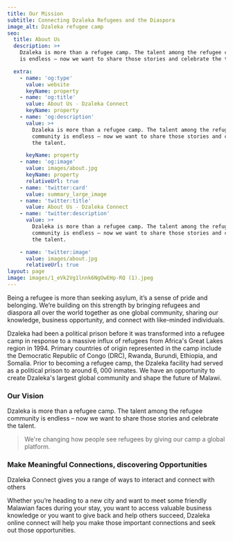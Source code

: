 ```yaml
---
title: Our Mission
subtitle: Connecting Dzaleka Refugees and the Diaspora
image_alt: Dzaleka refugee camp
seo:
  title: About Us
  description: >+
    Dzaleka is more than a refugee camp. The talent among the refugee community
    is endless – now we want to share those stories and celebrate the talent.

  extra:
    - name: 'og:type'
      value: website
      keyName: property
    - name: 'og:title'
      value: About Us - Dzaleka Connect
      keyName: property
    - name: 'og:description'
      value: >+
        Dzaleka is more than a refugee camp. The talent among the refugee
        community is endless – now we want to share those stories and celebrate
        the talent.

      keyName: property
    - name: 'og:image'
      value: images/about.jpg
      keyName: property
      relativeUrl: true
    - name: 'twitter:card'
      value: summary_large_image
    - name: 'twitter:title'
      value: About Us - Dzaleka Connect
    - name: 'twitter:description'
      value: >+
        Dzaleka is more than a refugee camp. The talent among the refugee
        community is endless – now we want to share those stories and celebrate
        the talent.

    - name: 'twitter:image'
      value: images/about.jpg
      relativeUrl: true
layout: page
image: images/1_eVk2Vg1lnnk6NgOwEHp-RQ (1).jpeg
---
```

Being a refugee is more than seeking asylum, it’s a sense of pride and belonging. We’re building on this strength by bringing refugees and diaspora all over the world together as one global community, sharing our knowledge, business opportunity, and connect with like-minded individuals.

Dzaleka had been a political prison before it was transformed into a refugee camp in response to a massive influx of refugees from Africa's Great Lakes region in 1994. Primary countries of origin represented in the camp include the Democratic Republic of Congo (DRC), Rwanda, Burundi, Ethiopia, and Somalia. Prior to becoming a refugee camp, the Dzaleka facility had served as a political prison to around 6, 000 inmates. We have an opportunity to create Dzaleka's largest global community and shape the future of Malawi.

### Our Vision

Dzaleka is more than a refugee camp. The talent among the refugee community is endless – now we want to share those stories and celebrate the talent.

> We're changing how people see refugees by giving our camp a global platform.

### Make Meaningful Connections, discovering Opportunities

Dzaleka Connect gives you a range of ways to interact and connect with others

Whether you’re heading to a new city and want to meet some friendly Malawian faces during your stay, you want to access valuable business knowledge or you want to give back and help others succeed, Dzaleka online connect will help you make those important connections and seek out those opportunities.
